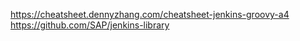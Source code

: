 
https://cheatsheet.dennyzhang.com/cheatsheet-jenkins-groovy-a4
https://github.com/SAP/jenkins-library
